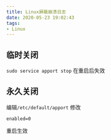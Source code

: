 ```yaml
---
title: Linux屏蔽崩溃日志
date: 2020-05-23 19:02:43
tags:
- Linux
---
```


## 临时关闭
`sudo service apport stop`
在重启后失效
## 永久关闭
编辑`/etc/default/apport`
修改
```
enabled=0
```
重启生效
